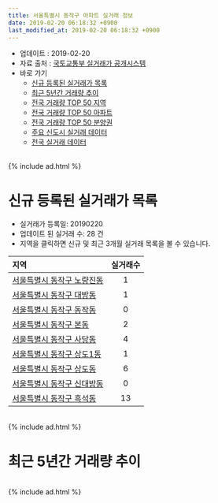 ```yaml
---
title: 서울특별시 동작구 아파트 실거래 정보
date: 2019-02-20 06:18:32 +0900
last_modified_at: 2019-02-20 06:18:32 +0900
---
```


* 업데이트 : 2019-02-20
* 자료 출처 : [국토교통부 실거래가 공개시스템](http://rt.molit.go.kr)
* 바로 가기
    * [신규 등록된 실거래가 목록](#신규-등록된-실거래가-목록)
    * [최근 5년간 거래량 추이](#최근-5년간-거래량-추이)
    * [전국 거래량 TOP 50 지역](https://inasie.github.io/apt-trade-info/최근-3개월-전국에서-가장-거래가-많이-발생한-지역)
    * [전국 거래량 TOP 50 아파트](https://inasie.github.io/apt-trade-info/최근-3개월-전국에서-가장-거래가-많이-발생한-아파트)
    * [전국 거래량 TOP 50 분양권](https://inasie.github.io/apt-trade-info/최근-3개월-전국에서-가장-거래가-많이-발생한-분양권)
    * [주요 신도시 실거래 데이터](https://inasie.github.io/apt-trade-info/주요-신도시)
    * [전국 실거래 데이터](https://inasie.github.io/apt-trade-info/전국)

<br>
{% include ad.html %}
<br>

# 신규 등록된 실거래가 목록
* 실거래가 등록일: 20190220
* 업데이트 된 실거래 수: 28 건
* 지역을 클릭하면 신규 및 최근 3개월 실거래 목록을 볼 수 있습니다.


|지역|실거래수|
|:---|:---:|
|[서울특별시 동작구 노량진동](https://inasie.github.io/apt-trade-info/서울특별시-동작구-노량진동)|1|
|[서울특별시 동작구 대방동](https://inasie.github.io/apt-trade-info/서울특별시-동작구-대방동)|1|
|[서울특별시 동작구 동작동](https://inasie.github.io/apt-trade-info/서울특별시-동작구-동작동)|0|
|[서울특별시 동작구 본동](https://inasie.github.io/apt-trade-info/서울특별시-동작구-본동)|2|
|[서울특별시 동작구 사당동](https://inasie.github.io/apt-trade-info/서울특별시-동작구-사당동)|4|
|[서울특별시 동작구 상도1동](https://inasie.github.io/apt-trade-info/서울특별시-동작구-상도1동)|1|
|[서울특별시 동작구 상도동](https://inasie.github.io/apt-trade-info/서울특별시-동작구-상도동)|6|
|[서울특별시 동작구 신대방동](https://inasie.github.io/apt-trade-info/서울특별시-동작구-신대방동)|0|
|[서울특별시 동작구 흑석동](https://inasie.github.io/apt-trade-info/서울특별시-동작구-흑석동)|13|


<br>
{% include ad.html %}
<br>

# 최근 5년간 거래량 추이


<div style="width:100%;">
    <canvas id="deal_progress" height="200"></canvas>
</div>

<script>
new Chart(document.getElementById("deal_progress"), {
    type: 'line',
    data: {
        labels: ['201402','201403','201404','201405','201406','201407','201408','201409','201410','201411','201412','201501','201502','201503','201504','201505','201506','201507','201508','201509','201510','201511','201512','201601','201602','201603','201604','201605','201606','201607','201608','201609','201610','201611','201612','201701','201702','201703','201704','201705','201706','201707','201708','201709','201710','201711','201712','201801','201802','201803','201804','201805','201806','201807','201808','201809','201810','201811','201812','201901','201902'],
        datasets: [{
            label: '매매',
            pointRadius: 1,
            data: [393, 296, 201, 207, 210, 223, 298, 336, 319, 215, 241, 399, 392, 619, 488, 397, 432, 422, 310, 481, 402, 279, 188, 200, 263, 337, 364, 417, 583, 558, 437, 501, 526, 236, 150, 139, 229, 330, 383, 548, 500, 571, 188, 265, 269, 311, 373, 542, 335, 299, 150, 175, 202, 287, 474, 152, 74, 42, 33, 29, 1],
            borderColor: "rgba(255, 201, 14, 1)",
            backgroundColor: "rgba(255, 201, 14, 0.5)",
            fill: false,
            lineTension: 0
        },{
            label: '전월세',
            pointRadius: 1,
            data: [555, 523, 412, 410, 410, 437, 483, 481, 565, 485, 639, 722, 576, 621, 435, 362, 396, 403, 393, 329, 454, 406, 489, 456, 461, 455, 446, 404, 369, 414, 498, 450, 577, 433, 598, 485, 588, 495, 428, 384, 474, 454, 424, 463, 392, 430, 472, 521, 504, 599, 427, 455, 494, 468, 492, 498, 524, 418, 563, 359, 107],
            borderColor: "rgba(0, 141, 185, 1)",
            backgroundColor: "rgba(0, 141, 185, 0.5)",
            fill: false,
            lineTension: 0
        }
        ]
    },
    options: {
        responsive: true,
        title: {
            display: false
        },
        tooltips: {
            mode: 'index',
            intersect: false
        },
        hover: {
            mode: 'nearest',
            intersect: true
        },
        scales: {
            xAxes: [{
                display: true,
                scaleLabel: {
                    display: true,
                    labelString: '년/월'
                }
            }],
            yAxes: [{
                display: true,
                ticks: {
                    suggestedMin: 0,
                },
                scaleLabel: {
                    display: true,
                    labelString: '실거래 수'
                }
            }]
        }
    }
});

</script>


<br>
{% include ad.html %}
<br>

